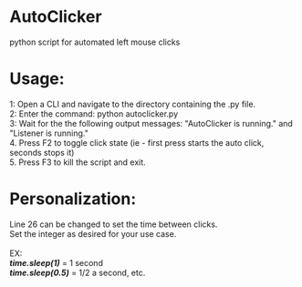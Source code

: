 # AutoClicker
python script for automated left mouse clicks


# Usage:
1: Open a CLI and navigate to the directory containing the .py file. </br>
2: Enter the command: python autoclicker.py</br>
3: Wait for the the following output messages: "AutoClicker is running." and "Listener is running."</br>
4. Press F2 to toggle click state (ie - first press starts the auto click, seconds stops it)</br>
5. Press F3 to kill the script and exit.</br>


# Personalization:
Line 26 can be changed to set the time between clicks. </br>
Set the integer as desired for your use case.</br>
</br>
EX:</br>
<i>__time.sleep(1)__</i>   = 1 second</br>
<i>__time.sleep(0.5)__</i>   = 1/2 a second, etc.
